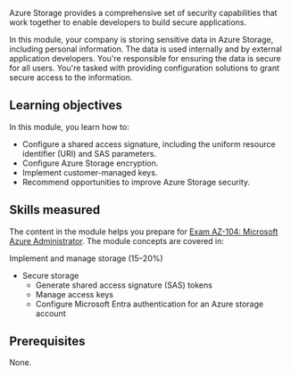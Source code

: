 Azure Storage provides a comprehensive set of security capabilities that work together to enable developers to build secure applications.

In this module, your company is storing sensitive data in Azure Storage, including personal information. The data is used internally and by external application developers. You're responsible for ensuring the data is secure for all users. You're tasked with providing configuration solutions to grant secure access to the information.

## Learning objectives

In this module, you learn how to:

- Configure a shared access signature, including the uniform resource identifier (URI) and SAS parameters.
- Configure Azure Storage encryption.
- Implement customer-managed keys.
- Recommend opportunities to improve Azure Storage security.

## Skills measured

The content in the module helps you prepare for [Exam AZ-104: Microsoft Azure Administrator](/certifications/exams/az-104). The module concepts are covered in:

Implement and manage storage (15–20%)

- Secure storage
   - Generate shared access signature (SAS) tokens
   - Manage access keys
   - Configure Microsoft Entra authentication for an Azure storage account

## Prerequisites

None.
